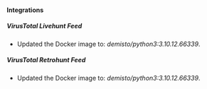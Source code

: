 #### Integrations
##### VirusTotal Livehunt Feed
- Updated the Docker image to: *demisto/python3:3.10.12.66339*.
##### VirusTotal Retrohunt Feed
- Updated the Docker image to: *demisto/python3:3.10.12.66339*.